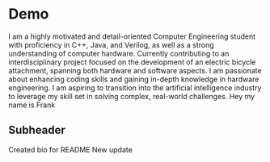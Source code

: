 # Demo
I am a highly motivated and detail-oriented Computer Engineering student with
proficiency in C++, Java, and Verilog, as well as a strong understanding of computer
hardware. Currently contributing to an interdisciplinary project focused on the
development of an electric bicycle attachment, spanning both hardware and software
aspects. I am passionate about enhancing coding skills and gaining in-depth
knowledge in hardware engineering. I am aspiring to transition into the artificial
intelligence industry to leverage my skill set in solving complex, real-world challenges.
Hey my name is Frank

## Subheader
Created bio for README
New update
